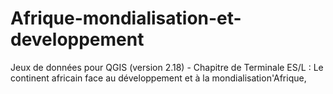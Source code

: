 # Afrique-mondialisation-et-developpement
Jeux de données pour QGIS (version 2.18) - Chapitre de Terminale ES/L : Le continent africain face au développement et à la mondialisation'Afrique, 
